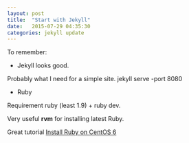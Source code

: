 ```yaml
---
layout: post
title:  "Start with Jekyll"
date:   2015-07-29 04:35:30
categories: jekyll update
---
```

To remember:

* Jekyll looks good.

Probably what I need for a simple site.
jekyll serve -port 8080

* Ruby

Requirement ruby (least 1.9) + ruby dev.

Very useful **rvm** for installing latest Ruby.

Great tutorial [Install Ruby on CentOS 6](https://www.digitalocean.com/community/tutorials/how-to-install-ruby-on-rails-on-centos-6-with-rvm)

[jekyll]:      http://jekyllrb.com
